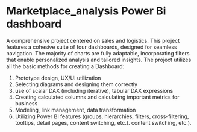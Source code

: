 # Marketplace_analysis Power Bi dashboard
A comprehensive project centered on sales and logistics. This project features a cohesive suite of four dashboards, designed for seamless navigation. The majority of charts are fully adaptable, incorporating filters that enable personalized analysis and tailored insights.
The project utilizes all the basic methods for creating a Dashboard: 
1. Prototype design, UX/UI utilization
2. Selecting diagrams and designing them correctly
3. use of scalar DAX (including iterative), tabular DAX
expressions
4. Creating calculated columns and calculating important metrics for business
5. Modeling, link management, data transformation
6. Utilizing Power BI features (groups, hierarchies, filters,
cross-filtering, tooltips, detail pages, content switching, etc.).
content switching, etc.).
